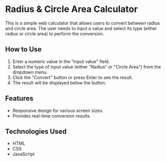 # Radius & Circle Area Calculator

This is a simple web calculator that allows users to convert between radius and circle area. The user needs to input a value and select its type (either radius or circle area) to perform the conversion.

## How to Use

1. Enter a numeric value in the "Input value" field.
2. Select the type of input value (either "Radius" or "Circle Area") from the dropdown menu.
3. Click the "Convert" button or press Enter to see the result.
4. The result will be displayed below the button.

## Features

- Responsive design for various screen sizes.
- Provides real-time conversion results.

## Technologies Used

- HTML
- CSS
- JavaScript
